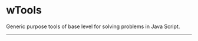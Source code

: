 # wTools

Generic purpose tools of base level for solving problems in Java Script.

_ _ _ _ _ _


































































































